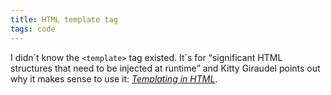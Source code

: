 ```yaml
---
title: HTML template tag
tags: code
---
```

I didn´t know the `<template>` tag existed. It´s for <q>significant HTML structures that need to be injected at runtime</q> and Kitty Giraudel points out why it makes sense to use it: [<cite>Templating in HTML</cite>](https://kittygiraudel.com/2022/09/30/templating-in-html/). 